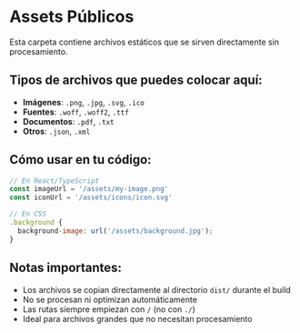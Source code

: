 # Assets Públicos

Esta carpeta contiene archivos estáticos que se sirven directamente sin procesamiento.

## Tipos de archivos que puedes colocar aquí:

-   **Imágenes**: `.png`, `.jpg`, `.svg`, `.ico`
-   **Fuentes**: `.woff`, `.woff2`, `.ttf`
-   **Documentos**: `.pdf`, `.txt`
-   **Otros**: `.json`, `.xml`

## Cómo usar en tu código:

```javascript
// En React/TypeScript
const imageUrl = '/assets/my-image.png'
const iconUrl = '/assets/icons/icon.svg'

// En CSS
.background {
  background-image: url('/assets/background.jpg');
}
```

## Notas importantes:

-   Los archivos se copian directamente al directorio `dist/` durante el build
-   No se procesan ni optimizan automáticamente
-   Las rutas siempre empiezan con `/` (no con `./`)
-   Ideal para archivos grandes que no necesitan procesamiento
